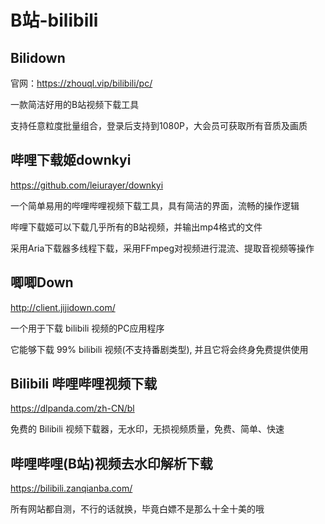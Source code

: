 # B站-bilibili

## Bilidown

官网：https://zhouql.vip/bilibili/pc/

一款简洁好用的B站视频下载工具

支持任意粒度批量组合，登录后支持到1080P，大会员可获取所有音质及画质

## 哔哩下载姬downkyi

https://github.com/leiurayer/downkyi

一个简单易用的哔哩哔哩视频下载工具，具有简洁的界面，流畅的操作逻辑

哔哩下载姬可以下载几乎所有的B站视频，并输出mp4格式的文件

采用Aria下载器多线程下载，采用FFmpeg对视频进行混流、提取音视频等操作

## 唧唧Down

http://client.jijidown.com/

一个用于下载 bilibili 视频的PC应用程序

它能够下载 99% bilibili 视频(不支持番剧类型), 并且它将会终身免费提供使用

## Bilibili 哔哩哔哩视频下载

https://dlpanda.com/zh-CN/bl

免费的 Bilibili 视频下载器，无水印，无损视频质量，免费、简单、快速

## 哔哩哔哩(B站)视频去水印解析下载

https://bilibili.zanqianba.com/

所有网站都自测，不行的话就换，毕竟白嫖不是那么十全十美的哦

